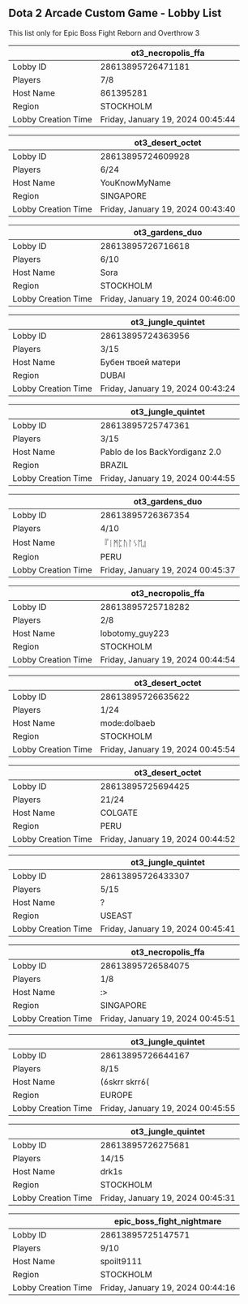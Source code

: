 ## Dota 2 Arcade Custom Game - Lobby List

This list only for Epic Boss Fight Reborn and Overthrow 3

|  | ot3_necropolis_ffa |
| ------ | ------ |
| Lobby ID | 28613895726471181 |
| Players | 7/8 |
| Host Name | 861395281 |
| Region | STOCKHOLM |
| Lobby Creation Time | Friday, January 19, 2024 00:45:44 |


|  | ot3_desert_octet |
| ------ | ------ |
| Lobby ID | 28613895724609928 |
| Players | 6/24 |
| Host Name | YouKnowMyName |
| Region | SINGAPORE |
| Lobby Creation Time | Friday, January 19, 2024 00:43:40 |


|  | ot3_gardens_duo |
| ------ | ------ |
| Lobby ID | 28613895726716618 |
| Players | 6/10 |
| Host Name | Sora |
| Region | STOCKHOLM |
| Lobby Creation Time | Friday, January 19, 2024 00:46:00 |


|  | ot3_jungle_quintet |
| ------ | ------ |
| Lobby ID | 28613895724363956 |
| Players | 3/15 |
| Host Name | Бубен твоей матери |
| Region | DUBAI |
| Lobby Creation Time | Friday, January 19, 2024 00:43:24 |


|  | ot3_jungle_quintet |
| ------ | ------ |
| Lobby ID | 28613895725747361 |
| Players | 3/15 |
| Host Name | Pablo de los BackYordiganz 2.0 |
| Region | BRAZIL |
| Lobby Creation Time | Friday, January 19, 2024 00:44:55 |


|  | ot3_gardens_duo |
| ------ | ------ |
| Lobby ID | 28613895726367354 |
| Players | 4/10 |
| Host Name | 『ᛁᛗᛈᚢᛚᛊᛖ』 |
| Region | PERU |
| Lobby Creation Time | Friday, January 19, 2024 00:45:37 |


|  | ot3_necropolis_ffa |
| ------ | ------ |
| Lobby ID | 28613895725718282 |
| Players | 2/8 |
| Host Name | lobotomy_guy223 |
| Region | STOCKHOLM |
| Lobby Creation Time | Friday, January 19, 2024 00:44:54 |


|  | ot3_desert_octet |
| ------ | ------ |
| Lobby ID | 28613895726635622 |
| Players | 1/24 |
| Host Name | mode:dolbaeb |
| Region | STOCKHOLM |
| Lobby Creation Time | Friday, January 19, 2024 00:45:54 |


|  | ot3_desert_octet |
| ------ | ------ |
| Lobby ID | 28613895725694425 |
| Players | 21/24 |
| Host Name | COLGATE |
| Region | PERU |
| Lobby Creation Time | Friday, January 19, 2024 00:44:52 |


|  | ot3_jungle_quintet |
| ------ | ------ |
| Lobby ID | 28613895726433307 |
| Players | 5/15 |
| Host Name | ? |
| Region | USEAST |
| Lobby Creation Time | Friday, January 19, 2024 00:45:41 |


|  | ot3_necropolis_ffa |
| ------ | ------ |
| Lobby ID | 28613895726584075 |
| Players | 1/8 |
| Host Name | :> |
| Region | SINGAPORE |
| Lobby Creation Time | Friday, January 19, 2024 00:45:51 |


|  | ot3_jungle_quintet |
| ------ | ------ |
| Lobby ID | 28613895726644167 |
| Players | 8/15 |
| Host Name | skrr skrr |
| Region | EUROPE |
| Lobby Creation Time | Friday, January 19, 2024 00:45:55 |


|  | ot3_jungle_quintet |
| ------ | ------ |
| Lobby ID | 28613895726275681 |
| Players | 14/15 |
| Host Name | drk1s |
| Region | STOCKHOLM |
| Lobby Creation Time | Friday, January 19, 2024 00:45:31 |


|  | epic_boss_fight_nightmare |
| ------ | ------ |
| Lobby ID | 28613895725147571 |
| Players | 9/10 |
| Host Name | spoilt9111 |
| Region | STOCKHOLM |
| Lobby Creation Time | Friday, January 19, 2024 00:44:16 |


